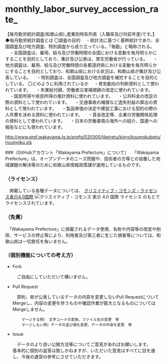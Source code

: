 # monthly_labor_survey_accession_rate_
【毎月勤労統計調査(和歌山県)_産業別時系列表（入職率及び対前年差)です。】
◆毎月勤労統計調査とは
〇調査の目的
　・統計法に基づく基幹統計であり、全国調査及び地方調査、特別調査から成り立っている。「毎勤」と略称される。
　・全国調査は、雇用、給与及び労働時間の全国における変動を毎月明らかにすることを目的としており、集計及び公表は、厚生労働省が行っている。
　・地方調査は、雇用、給与及び労働時間の各都道府県における変動を毎月明らかにすることを目的としており、和歌山県における状況は、和歌山県が集計及び公表している。
　・特別調査は、全国調査及び地方調査を補完することを目的としている。
 〇どのように利用されているか
　・景気動向の判断資料として使われています。
　・失業給付額、労働者災害補償額の改定に使われています。
　・国民所得や県民所得の推計資料に使われています。
　・公共料金の改定の際の資料として使われています。
　・交通事故の補償など逸失利益の算出の資料として使われています。
　・製品単価の決定や建設工事における契約の際の人件費を決める資料に使われています。
　・賃金改定等、企業の労働関係処理の資料として使われています。
　・日本の労働事情の海外への紹介、国連への報告などにも使われています。

http://www.pref.wakayama.lg.jp/prefg/020300/jikeiretu/kinro/koumokubetu/nyusyoku.xls

###（GitHubアカウント「Wakayama Prefecture」について）
　「Wakayama Prefecture」は、オープンデータのニーズ把握や、技術者の方等との協働した地域課題の解決等のために和歌山県情報政策課が運用しているものです。

### （ライセンス）

　掲載している各種データについては、
[クリエイティブ・コモンズ・ライセンス表示4.0国際](https://creativecommons.org/licenses/by/4.0/deed.ja)
![クリエイティブ・コモンズ 表示 4.0 国際 ライセンス](https://licensebuttons.net/l/by/4.0/88x31.png)
のもとでライセンスされています。

### （免責）

　「Wakayama Prefecture」に掲載されるデータ使用、名称や内容等の改変や削除、サービスの停止等により、利用者及び第三者に生じた損害等については、和歌山県は一切責任を負いません。

### （個別機能についての考え方）

- Fork

    　ご自由にしていただいて構いません。

- Pull Request

    　原則、県が公表しているデータの内容を変更しないPull RequestについてMergeし、内容の変更を伴うものや確認作業が膨大となるものについてはMergeしません。

          マージする例）　文字コードの変換、ファイル名の変更　等
          マージしない例）データの並び順を変更、データの中身を変更　等

- Issue

    　データのより良い公開方法等についてご意見があればお願いします。<br />
    基本的に個別の返答は致しかねますが、いただいた意見はすべてに目を通し、今後の運営の参考にさせていただきます。
